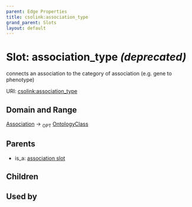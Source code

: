 ```yaml
---
parent: Edge Properties
title: csolink:association_type
grand_parent: Slots
layout: default
---
```


# Slot: association_type _(deprecated)_


connects an association to the category of association (e.g. gene to phenotype)

URI: [csolink:association_type](https://w3id.org/csolink/vocab/association_type)

## Domain and Range

[Association](Association.md) ->  <sub>OPT</sub> [OntologyClass](OntologyClass.md)

## Parents

 *  is_a: [association slot](association_slot.md)

## Children


## Used by

